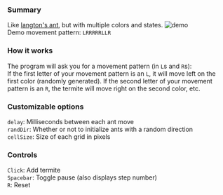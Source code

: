 ### Summary

Like [langton's ant](https://github.com/forsythe/langtons-ant), but with multiple colors and states. ![demo](https://i.gyazo.com/023e79492d360680603d400e3c9d3999.gif)  
Demo movement pattern: `LRRRRRLLR`  

### How it works

The program will ask you for a movement pattern (in `L`s and `R`s):   
If the first letter of your movement pattern is an `L`, it will move left on the first color (randomly generated). If the second letter of your movement pattern is an `R`, the termite will move right on the second color, etc.  




### Customizable options  
`delay`: Milliseconds between each ant move  
`randDir`: Whether or not to initialize ants with a random direction  
`cellSize`: Size of each grid in pixels  

### Controls  
`Click`: Add termite  
`Spacebar`: Toggle pause (also displays step number)  
`R`: Reset
